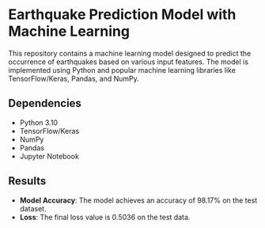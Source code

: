 # Earthquake Prediction Model with Machine Learning

This repository contains a machine learning model designed to predict the occurrence of earthquakes based on various input features. The model is implemented using Python and popular machine learning libraries like TensorFlow/Keras, Pandas, and NumPy.

## Dependencies

- Python 3.10
- TensorFlow/Keras
- NumPy
- Pandas
- Jupyter Notebook

## Results

- **Model Accuracy**: The model achieves an accuracy of 98.17% on the test dataset.
- **Loss**: The final loss value is 0.5036 on the test data.
